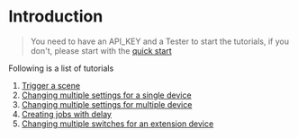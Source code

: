 # Introduction

> You need to have an API\_KEY and a Tester to start the tutorials, if you don't, please start with the [quick start](../)

Following is a list of tutorials 

1. [Trigger a scene](2-trigger-a-scene.md)
2. [Changing multiple settings for a single device](1-single-rgb-colour-brightness-change.md)
3. [Changing multiple settings for multiple device](3-multiple-devices-change-device-settings.md)
4. [Creating jobs with delay](4-creating-jobs-with-delay.md)
5. [Changing multiple switches for an extension device](5-change-extension-multiple-switches.md)

